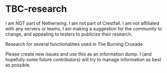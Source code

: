 # TBC-research

I am NOT part of Netherwing. I am not part of Crestfall. I am not affiliated with any servers or teams, I am making a suggestion for the community to change, and appealing to testers to publicize their research.

Research for several functionalities used in The Burning Crusade

Please create new issues and use this as an information dump. I (and hopefully some future contributors) will try to manage information as best as possible.

